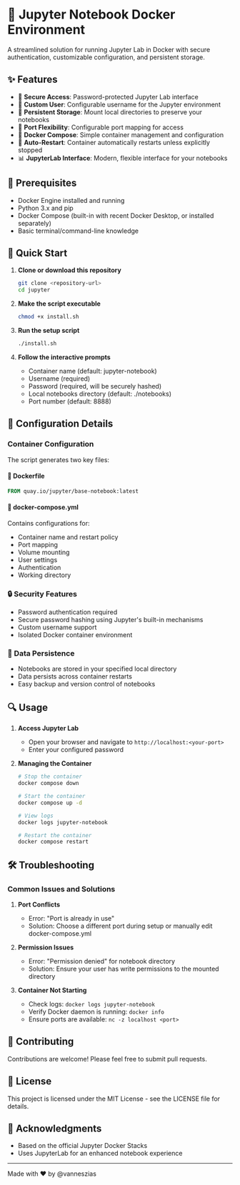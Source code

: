 # 🚀 Jupyter Notebook Docker Environment

A streamlined solution for running Jupyter Lab in Docker with secure authentication, customizable configuration, and persistent storage.

## ✨ Features

- 🔐 **Secure Access**: Password-protected Jupyter Lab interface
- 👤 **Custom User**: Configurable username for the Jupyter environment
- 📁 **Persistent Storage**: Mount local directories to preserve your notebooks
- 🔌 **Port Flexibility**: Configurable port mapping for access
- 🐳 **Docker Compose**: Simple container management and configuration
- 🔄 **Auto-Restart**: Container automatically restarts unless explicitly stopped
- 📊 **JupyterLab Interface**: Modern, flexible interface for your notebooks

## 🔧 Prerequisites

- Docker Engine installed and running
- Python 3.x and pip
- Docker Compose (built-in with recent Docker Desktop, or installed separately)
- Basic terminal/command-line knowledge

## 🚀 Quick Start

1. **Clone or download this repository**
   ```bash
   git clone <repository-url>
   cd jupyter
   ```

2. **Make the script executable**
   ```bash
   chmod +x install.sh
   ```

3. **Run the setup script**
   ```bash
   ./install.sh
   ```

4. **Follow the interactive prompts**
   - Container name (default: jupyter-notebook)
   - Username (required)
   - Password (required, will be securely hashed)
   - Local notebooks directory (default: ./notebooks)
   - Port number (default: 8888)

## 📝 Configuration Details

### Container Configuration
The script generates two key files:

#### 🐳 Dockerfile
```dockerfile
FROM quay.io/jupyter/base-notebook:latest
```

#### 🔧 docker-compose.yml
Contains configurations for:
- Container name and restart policy
- Port mapping
- Volume mounting
- User settings
- Authentication
- Working directory

### 🔒 Security Features
- Password authentication required
- Secure password hashing using Jupyter's built-in mechanisms
- Custom username support
- Isolated Docker container environment

### 📂 Data Persistence
- Notebooks are stored in your specified local directory
- Data persists across container restarts
- Easy backup and version control of notebooks

## 🔍 Usage

1. **Access Jupyter Lab**
   - Open your browser and navigate to `http://localhost:<your-port>`
   - Enter your configured password

2. **Managing the Container**
   ```bash
   # Stop the container
   docker compose down

   # Start the container
   docker compose up -d

   # View logs
   docker logs jupyter-notebook

   # Restart the container
   docker compose restart
   ```

## 🛠️ Troubleshooting

### Common Issues and Solutions

1. **Port Conflicts**
   - Error: "Port is already in use"
   - Solution: Choose a different port during setup or manually edit docker-compose.yml

2. **Permission Issues**
   - Error: "Permission denied" for notebook directory
   - Solution: Ensure your user has write permissions to the mounted directory

3. **Container Not Starting**
   - Check logs: `docker logs jupyter-notebook`
   - Verify Docker daemon is running: `docker info`
   - Ensure ports are available: `nc -z localhost <port>`

## 🤝 Contributing

Contributions are welcome! Please feel free to submit pull requests.

## 📜 License

This project is licensed under the MIT License - see the LICENSE file for details.

## 🙏 Acknowledgments

- Based on the official Jupyter Docker Stacks
- Uses JupyterLab for an enhanced notebook experience

---
Made with ❤️ by @vanneszias 
